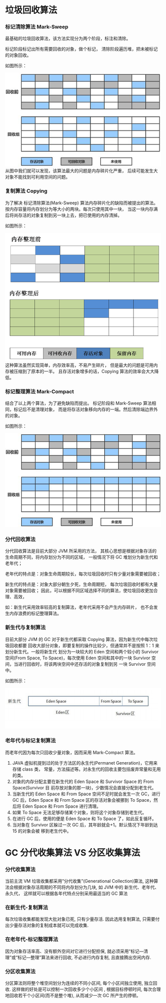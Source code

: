 # 垃圾回收算法


### <a id="bjqcsf">标记清除算法 Mark-Sweep</a>
最基础的垃圾回收算法，该方法实现分为两个阶段，标注和清除。

标记阶段标记出所有需要回收的对象，做个标记，
清除阶段遍历堆，把未被标记的对象回收。

如图所示：

![标记清除算法](img/bjqcsf.jpg) <br/>
从图中我们就可以发现，该算法最大的问题是内存碎片化严重，
后续可能发生大对象不能找到可利用空间的问题。


### <a id="fzsf">复制算法 Copying</a>
为了解决 标记清除算法(Mark-Sweep) 算法内存碎片化的缺陷而被提出的算法。
按内存容量将内存划分为等大小的两块。每次只使用其中一块，
当这一块内存满后将尚存活的对象复制到另一块上去，把已使用的内存清掉。

如图所示：

![复制算法](img/fzsf.png) <br/>
这种算法虽然实现简单，内存效率高，不易产生碎片，
但是最大的问题是可用内存被压缩到了原本的一半。
且存活对象增多的话，Copying 算法的效率会大大降低。


### <a id="bjzlsf">标记整理算法 Mark-Compact</a>
结合了以上两个算法，为了避免缺陷而提出。
标记阶段和 Mark-Sweep 算法相同，标记后不是清理对象，
而是将存活对象移向内存的一端。然后清除端边界外的对象。

如图所示：

![标记整理算法](img/bjzlsf.jpg) <br/>


### <a id="fdhssf">分代回收算法</a>
分代回收算法是目前大部分 JVM 所采用的方法，
其核心思想是根据对象存活的生命周期不同，将内存划分为不同的区域，
一般情况下将 GC 堆划分为新生代和老年代；

老年代的特点是：对象生命周期较长，每次垃圾回收时只有少量对象需要被回收；

新生代的特点是：对象大部分朝生夕死，生命周期短，
每次垃圾回收时都有大量对象需要被回收；
因此，可以根据不同区域选择不同的算法，使垃圾回收更加合理、高效，

如：新生代采用效率较高的复制算法，老年代采用不会产生内存碎片，
也不会发生内存浪费的标记整理算法。


### 新生代与复制算法
目前大部分 JVM 的 GC 对于新生代都采取 Copying 算法，因为新生代中每次垃圾回收都要
回收大部分对象，即要复制的操作比较少，但通常并不是按照 1：1 来划分新生代。一般将新生代
划分为一块较大的 Eden 空间和两个较小的 Survivor 空间(From Space, To Space)，每次使用
Eden 空间和其中的一块 Survivor 空间，当进行回收时，将该两块空间中还存活的对象复制到另
一块 Survivor 空间中。

如图所示：

![新生代与复制算法](img/xsd.png) <br/>


### 老年代与标记复制算法
而老年代因为每次只回收少量对象，因而采用 Mark-Compact 算法。
1. JAVA 虚拟机提到过的处于方法区的永生代(Permanet Generation)，它用来存储 class 类，
常量，方法描述等。对永生代的回收主要包括废弃常量和无用的类。
2. 对象的内存分配主要在新生代的 Eden Space 和 Survivor Space 的 From Space(Survivor 目
前存放对象的那一块)，少数情况会直接分配到老生代。
3. 当新生代的 Eden Space 和 From Space 空间不足时就会发生一次 GC，进行 GC 后，Eden
Space 和 From Space 区的存活对象会被挪到 To Space，然后将 Eden Space 和 From
Space 进行清理。
4. 如果 To Space 无法足够存储某个对象，则将这个对象存储到老生代。
5. 在进行 GC 后，使用的便是 Eden Space 和 To Space 了，如此反复循环。
6. 当对象在 Survivor 区躲过一次 GC 后，其年龄就会+1。默认情况下年龄到达 15 的对象会被
移到老生代中。


# GC 分代收集算法 VS 分区收集算法

### 分代收集算法
当前主流 VM 垃圾收集都采用”分代收集”(Generational Collection)算法, 
这种算法会根据对象存活周期的不同将内存划分为几块, 
如 JVM 中的 新生代、老年代、永久代，
这样就可以根据各年代特点分别采用最适当的 GC 算法

### 在新生代-复制算法
每次垃圾收集都能发现大批对象已死, 只有少量存活. 因此选用复制算法, 
只需要付出少量存活对象的复制成本就可以完成收集.

### 在老年代-标记整理算法
因为对象存活率高、没有额外空间对它进行分配担保, 
就必须采用“标记—清理”或“标记—整理”算法来进行回收, 不必进行内存复制, 
且直接腾出空闲内存.

### 分区收集算法
分区算法则将整个堆空间划分为连续的不同小区间, 每个小区间独立使用, 
独立回收. 这样做的好处是可以控制一次回收多少个小区间 , 根据目标停顿时间, 
每次合理地回收若干个小区间(而不是整个堆), 从而减少一次 GC 所产生的停顿。
